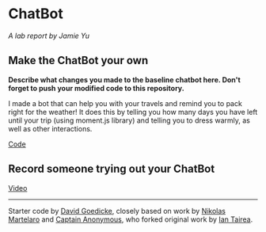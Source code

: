 # ChatBot

*A lab report by Jamie Yu*

## Make the ChatBot your own

**Describe what changes you made to the baseline chatbot here. Don't forget to push your modified code to this repository.**

I made a bot that can help you with your travels and remind you to pack right for the weather! It does this by telling you how many days you have left until your trip (using moment.js library) and telling you to dress warmly, as well as other interactions. 

[Code](https://github.com/jamiekimyu/IDD-Fa18-Lab6/blob/master/chatServer.js)

## Record someone trying out your ChatBot

[Video](https://www.youtube.com/watch?v=4zKqccu4VGU)

---
Starter code by [David Goedicke](mailto:da.goedicke@gmail.com), closely based on work by [Nikolas Martelaro](mailto:nmartelaro@gmail.com) and [Captain Anonymous](https://codepen.io/anon/pen/PEVYXz), who forked original work by [Ian Tairea](https://codepen.io/mrtairea/pen/yJapwv).
